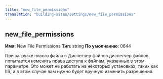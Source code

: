 ```yaml
---
title: "new_file_permissions"
translation: "building-sites/settings/new_file_permissions"
---
```


## new\_file\_permissions

**Имя**: New File Permissions
**Тип**: string
**По умолчанию**: 0644

При загрузке нового файла в Диспетчер файлов диспетчер файлов попытается изменить права доступа к файлам, указанные в этом параметре. Это может не работать на некоторых установках, таких как IIS, и в этом случае вам нужно будет вручную изменить разрешения.

